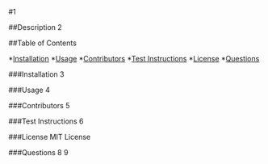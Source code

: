 #1

##Description
2

##Table of Contents

*[Installation](###Installation)
*[Usage](###Usage)
*[Contributors](###Contributors)
*[Test Instructions](###Test-Instructions)
*[License](###License)
*[Questions](###Questions)
  
###Installation
3

###Usage
4

###Contributors
5

###Test Instructions
6

###License
MIT License

###Questions
8
9